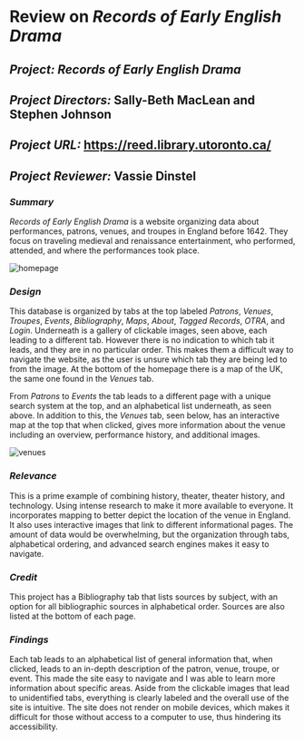 # Review on _Records of Early English Drama_

## _Project:_ _Records of Early English Drama_

## _Project Directors:_ Sally-Beth MacLean and Stephen Johnson

## _Project URL:_ https://reed.library.utoronto.ca/ 

## _Project Reviewer:_ Vassie Dinstel

### _Summary_
_Records of Early English Drama_  is a website organizing data about performances, patrons, venues, and troupes in England before 1642. They focus on traveling medieval and renaissance entertainment, who performed, attended, and where the performances took place.

![homepage](https://vassiedinstel.github.io/vassie-dinstel/images/reedhomepage.png)

###  _Design_
This database is organized by tabs at the top labeled _Patrons_, _Venues_, _Troupes_, _Events_, _Bibliography_, _Maps_, _About_, _Tagged Records_, _OTRA_, and _Login_. Underneath is a gallery of clickable images, seen above, each leading to a different tab. However there is no indication to which tab it leads, and they are in no particular order. This makes them a difficult way to navigate the website, as the user is unsure which tab they are being led to from the image. At the bottom of the homepage there is a map of the UK, the same one found in the _Venues_ tab.

From _Patrons_ to _Events_ the tab leads to a different page with a unique search system at the top, and an alphabetical list underneath, as seen above. In addition to this, the _Venues_  tab, seen below, has an interactive map at the top that when clicked, gives more information about the venue including an overview, performance history, and additional images. 

![venues](https://vassiedinstel.github.io/vassie-dinstel/images/venues.png)

### _Relevance_
This is a prime example of combining history, theater, theater history, and technology. Using intense research to make it more available to everyone. It incorporates mapping to better depict the location of the venue in England. It also uses interactive images that link to different informational pages. The amount of data would be overwhelming, but the organization through tabs, alphabetical ordering, and advanced search engines makes it easy to navigate.

### _Credit_
This project has a Bibliography tab that lists sources by subject, with an option for all bibliographic sources in alphabetical order. Sources are also listed at the bottom of each page.

### _Findings_
Each tab leads to an alphabetical list of general information that, when clicked, leads to an in-depth description of the patron, venue, troupe, or event. This made the site easy to navigate and I was able to learn more information about specific areas. Aside from the clickable images that lead to unidentified tabs, everything is clearly labeled and the overall use of the site is intuitive. The site does not render on mobile devices, which makes it difficult for those without access to a computer to use, thus hindering its accessibility. 
